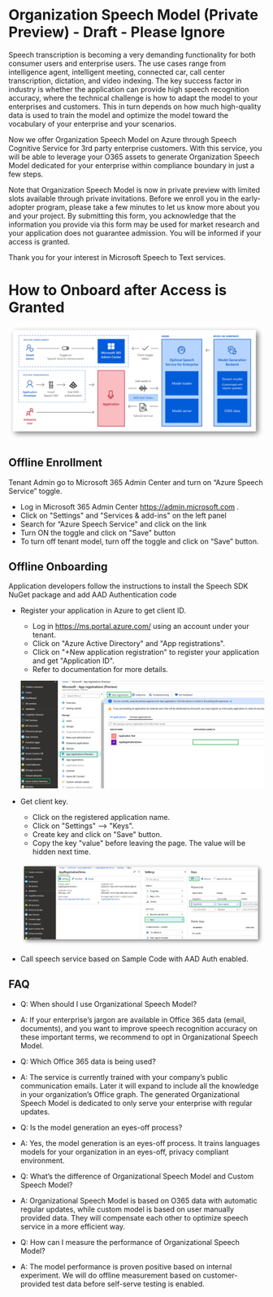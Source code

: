 # Organization Speech Model (Private Preview) - Draft - Please Ignore

Speech transcription is becoming a very demanding functionality for both consumer users and enterprise users. The use cases range from intelligence agent, intelligent meeting, connected car, call center transcription, dictation, and video indexing. The key success factor in industry is whether the application can provide high speech recognition accuracy, where the technical challenge is how to adapt the model to your enterprises and customers. This in turn depends on how much high-quality data is used to train the model and optimize the model toward the vocabulary of your enterprise and your scenarios.   
 
Now we offer Organization Speech Model on Azure through Speech Cognitive Service for 3rd party enterprise customers. With this service, you will be able to leverage your O365 assets to generate Organization Speech Model dedicated for your enterprise within compliance boundary in just a few steps. 

Note that Organization Speech Model is now in private preview with limited slots available through private invitations. Before we enroll you in the early-adopter program, please take a few minutes to let us know more about you and your project. By submitting this form, you acknowledge that the information you provide via this form may be used for market research and your application does not guarantee admission. You will be informed if your access is granted.

Thank you for your interest in Microsoft Speech to Text services. 

# How to Onboard after Access is Granted
![OnboardingFlow](https://github.com/MicrosoftDocs/SpeechService/blob/master/quickstart/organization-speech-model/flow.png)

## Offline Enrollment
Tenant Admin go to Microsoft 365 Admin Center and turn on “Azure Speech Service” toggle. 

* Log in Microsoft 365 Admin Center https://admin.microsoft.com .
* Click on "Settings" and "Services & add-ins" on the left panel
* Search for “Azure Speech Service" and click on the link
* Turn ON the toggle and click on "Save" button
* To turn off tenant model, turn off the toggle and click on “Save” button.

## Offline Onboarding
Application developers follow the instructions to install the Speech SDK NuGet package and add AAD Authentication code

* Register your application in Azure to get client ID.
  * Log in https://ms.portal.azure.com/ using an account under your tenant. 
  * Click on "Azure Active Directory" and "App registrations".
  * Click on "+New application registration" to register your application and get "Application ID".
  * Refer to documentation for more details.
  
  ![Alt Text](https://github.com/MicrosoftDocs/SpeechService/blob/master/quickstart/organization-speech-model/ClientId.png)

* Get client key.
  * Click on the registered application name.
  * Click on "Settings" --> "Keys".
  * Create key and click on "Save" button.
  * Copy the key "value" before leaving the page.  The value will be hidden next time.  
   
  ![Alt Text](https://github.com/MicrosoftDocs/SpeechService/blob/master/quickstart/organization-speech-model/Key.png)
  
* Call speech service based on Sample Code with AAD Auth enabled. 

## FAQ

* Q: When should I use Organizational Speech Model?
* A: If your enterprise’s jargon are available in Office 365 data (email, documents), and you want to improve speech recognition accuracy on these important terms, we recommend to opt in Organizational Speech Model.

* Q: Which Office 365 data is being used? 
* A: The service is currently trained with your company’s public communication emails. Later it will expand to include all the knowledge in your organization’s Office graph. The generated Organizational Speech Model is dedicated to only serve your enterprise with regular updates. 

* Q: Is the model generation an eyes-off process? 
* A: Yes, the model generation is an eyes-off process. It trains languages models for your organization in an eyes-off, privacy compliant environment. 

* Q: What’s the difference of Organizational Speech Model and Custom Speech Model?
* A: Organizational Speech Model is based on O365 data with automatic regular updates, while custom model is based on user manually provided data. They will compensate each other to optimize speech service in a more efficient way.

* Q: How can I measure the performance of Organizational Speech Model? 
* A: The model performance is proven positive based on internal experiment.  We will do offline measurement based on customer-provided test data before self-serve testing is enabled.
